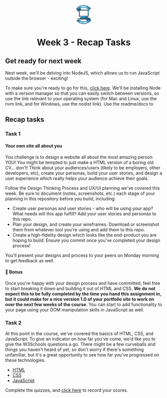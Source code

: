 <div align="center">
    <img alt="School of Code" src="./images/soc-logo.png" width="60" />
</div>
<h1 align="center">
  Week 3 - Recap Tasks
</h1>

## Get ready for next week

Next week, we'll be delving into NodeJS, which allows us to run JavaScript outside the browser - exciting!

To make sure you're ready to go for this, [click here](https://npm.github.io/installation-setup-docs/installing/using-a-node-version-manager.html). We'll be installing Node with a version manager so that you can easily switch between versions, so use the link relevant to your operating system (for Mac and Linux, use the nvm link, and for Windows, use the nodist link). Use the readme/docs to

## Recap tasks

### Task 1

#### Your own site all about you

You challenge is to design a website all about the most amazing person: YOU! You might be tempted to just make a HTML version of a boring old CV... don't! Think about your audiences/users (likely to be employers, other developers, etc), create your personas, build your user stories, and design a user experience which really helps your audience achieve their goals.

Follow the Design Thinking Process and UX/UI planning we've covered this week. Be sure to document (notes, screenshots, etc.) each stage of your planning in this repository before you build, including:

- Create user personas and user stories - who will be using your app? What needs will this app fulfill? Add your user stories and personas to this repo.
- Plan your design, and create your wireframes. Download or screenshot them from whatever tool you're using and add them to this repo.
- Create a high-fidelity design which looks like the end-product you are hoping to build. Ensure you commit once you've completed your design process!

You'll present your designs and process to your peers on Monday morning to get feedback as well.

#### 🌟 Bonus

Once you're happy with your design process and have committed, feel free to start breaking it down and building it out of HTML and CSS. **We do not expect this to be fully completed by the time you hand this assignment in, but it could make for a nice version 1.0 of your portfolio site to work on over the next few weeks of the course**. You can start to add functionality to your page using your DOM manipulation skills in JavaScript as well.

### Task 2

At this point in the course, we've covered the basics of HTML, CSS, and JavaScript. To give an indicator on how far you've come, we'd like you to give the W3Schools questions a go. There might be a few curveballs and things you haven't heard of yet, so don't worry if there's something unfamiliar, but it's a great opportunity to see how far you've progressed on these technologies.

- [HTML](https://www.w3schools.com/html/html_quiz.asp)
- [CSS](https://www.w3schools.com/css/css_quiz.asp)
- [JavaScript](https://www.w3schools.com/js/js_quiz.asp)

Complete the quizzes, and [click here](https://forms.gle/rMpCPpZWGzRBhkB98) to record your scores.
